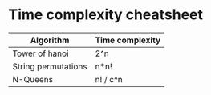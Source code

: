 # Time complexity cheatsheet

| Algorithm | Time complexity |
| -- | -- |
| Tower of hanoi | 2^n |
| String permutations | n*n! |
| N-Queens | n! / c^n |

